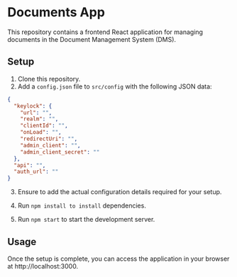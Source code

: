 # Documents App

This repository contains a frontend React application for managing documents in the Document Management System (DMS).

## Setup

1. Clone this repository.
2. Add a `config.json` file to `src/config` with the following JSON data:

```json
{
  "keylock": {
    "url": "",
    "realm": "",
    "clientId": "",
    "onLoad": "",
    "redirectUri": "",
    "admin_client": "",
    "admin_client_secret": ""
  },
  "api": "",
  "auth_url": ""
}
```

3. Ensure to add the actual configuration details required for your setup.

4. Run ```npm install to install``` dependencies.
5. Run ```npm start``` to start the development server.


## Usage
Once the setup is complete, you can access the application in your browser at http://localhost:3000.
